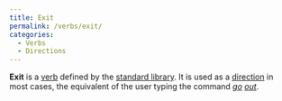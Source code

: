 ```yaml
---
title: Exit
permalink: /verbs/exit/
categories: 
  - Verbs
  - Directions
---
```


**Exit** is a [verb](verb) defined by the [standard
library](standard_library). It is used as a
[direction](direction) in most cases, the equivalent of the
user typing the command *[go](go) [out](out)*.
